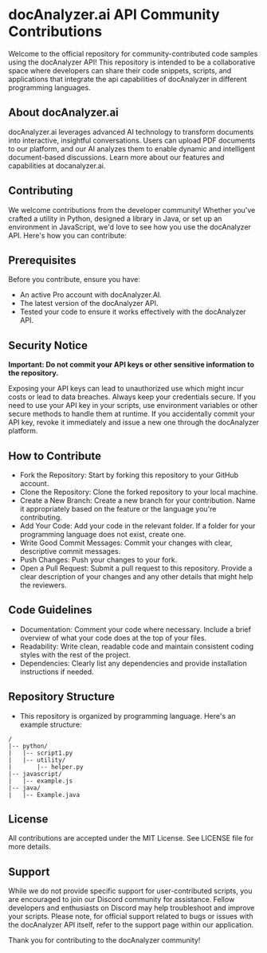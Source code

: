 
# docAnalyzer.ai API Community Contributions

Welcome to the official repository for community-contributed code samples using the docAnalyzer API! This repository is intended to be a collaborative space where developers can share their code snippets, scripts, and applications that integrate the api capabilities of docAnalyzer in different programming languages.

## About docAnalyzer.ai

docAnalyzer.ai leverages advanced AI technology to transform documents into interactive, insightful conversations. Users can upload PDF documents to our platform, and our AI analyzes them to enable dynamic and intelligent document-based discussions. Learn more about our features and capabilities at docanalyzer.ai.

## Contributing

We welcome contributions from the developer community! Whether you've crafted a utility in Python, designed a library in Java, or set up an environment in JavaScript, we'd love to see how you use the docAnalyzer API. Here's how you can contribute:

## Prerequisites

Before you contribute, ensure you have:

 * An active Pro account with docAnalyzer.AI.
 * The latest version of the docAnalyzer API.
 * Tested your code to ensure it works effectively with the docAnalyzer API.

## Security Notice

**Important: Do not commit your API keys or other sensitive information to the repository.**

Exposing your API keys can lead to unauthorized use which might incur costs or lead to data breaches. Always keep your credentials secure. If you need to use your API key in your scripts, use environment variables or other secure methods to handle them at runtime. If you accidentally commit your API key, revoke it immediately and issue a new one through the docAnalyzer platform.

## How to Contribute

 * Fork the Repository: Start by forking this repository to your GitHub account.
 * Clone the Repository: Clone the forked repository to your local machine.
 * Create a New Branch: Create a new branch for your contribution. Name it appropriately based on the feature or the language you're contributing.
 * Add Your Code: Add your code in the relevant folder. If a folder for your programming language does not exist, create one.
 * Write Good Commit Messages: Commit your changes with clear, descriptive commit messages.
 * Push Changes: Push your changes to your fork.
 * Open a Pull Request: Submit a pull request to this repository. Provide a clear description of your changes and any other details that might help the reviewers.

## Code Guidelines

 * Documentation: Comment your code where necessary. Include a brief overview of what your code does at the top of your files.
 * Readability: Write clean, readable code and maintain consistent coding styles with the rest of the project.
 * Dependencies: Clearly list any dependencies and provide installation instructions if needed.

## Repository Structure

 * This repository is organized by programming language. Here's an example structure:

```
/
|-- python/
|   |-- script1.py
|   |-- utility/
|       |-- helper.py
|-- javascript/
|   |-- example.js
|-- java/
|   |-- Example.java
```

## License

All contributions are accepted under the MIT License. See LICENSE file for more details.

## Support

While we do not provide specific support for user-contributed scripts, you are encouraged to join our Discord community for assistance. Fellow developers and enthusiasts on Discord may help troubleshoot and improve your scripts. Please note, for official support related to bugs or issues with the docAnalyzer API itself, refer to the support page within our application.

Thank you for contributing to the docAnalyzer community!
